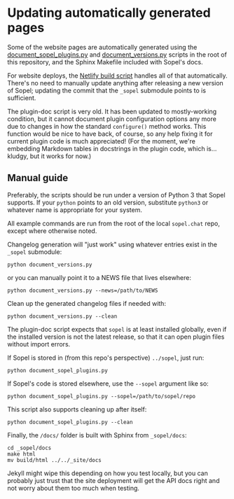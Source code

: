 # Updating automatically generated pages

Some of the website pages are automatically generated using the
[document_sopel_plugins.py](document_sopel_plugins.py) and
[document_versions.py](document_versions.py) scripts in the root of this
repository, and the Sphinx Makefile included with Sopel's docs.

For website deploys, the [Netlify build script](netlify-build.sh) handles all
of that automatically. There's no need to manually update anything after
releasing a new version of Sopel; updating the commit that the `_sopel`
submodule points to is sufficient.

The plugin-doc script is very old. It has been updated to mostly-working
condition, but it cannot document plugin configuration options any more due to
changes in how the standard `configure()` method works. This function would be
nice to have back, of course, so any help fixing it for current plugin code is
much appreciated! (For the moment, we're embedding Markdown tables in
docstrings in the plugin code, which is… kludgy, but it works for now.)


## Manual guide

Preferably, the scripts should be run under a version of Python 3 that Sopel
supports. If your `python` points to an old version, substitute `python3` or
whatever name is appropriate for your system.

All example commands are run from the root of the local `sopel.chat` repo,
except where otherwise noted.

Changelog generation will "just work" using whatever entries exist in the
`_sopel` submodule:

    python document_versions.py

or you can manually point it to a NEWS file that lives elsewhere:

    python document_versions.py --news=/path/to/NEWS

Clean up the generated changelog files if needed with:

    python document_versions.py --clean

The plugin-doc script expects that `sopel` is at least installed globally,
even if the installed version is not the latest release, so that it can open
plugin files without import errors.

If Sopel is stored in (from this repo's perspective) `../sopel`, just run:

    python document_sopel_plugins.py

If Sopel's code is stored elsewhere, use the `--sopel` argument like so:

    python document_sopel_plugins.py --sopel=/path/to/sopel/repo

This script also supports cleaning up after itself:

    python document_sopel_plugins.py --clean

Finally, the `/docs/` folder is built with Sphinx from `_sopel/docs`:

    cd _sopel/docs
    make html
    mv build/html ../../_site/docs

Jekyll might wipe this depending on how you test locally, but you can probably
just trust that the site deployment will get the API docs right and not worry
about them too much when testing.
